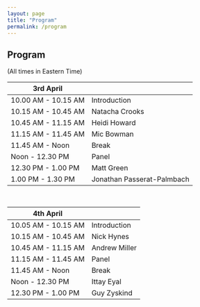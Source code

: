 ```yaml
---
layout: page
title: "Program"
permalink: /program
---
```


## Program 
(All times in Eastern Time)

| 3rd April           |              |
| ------------------- | ------------ |
| 10.00 AM - 10.15 AM | Introduction |
| 10.15 AM - 10.45 AM | Natacha Crooks |
| 10.45 AM - 11.15 AM | Heidi Howard |
| 11.15 AM - 11.45 AM | Mic Bowman |
| 11.45 AM - Noon | Break | 
| Noon - 12.30 PM | Panel |
| 12.30 PM - 1.00 PM | Matt Green |
| 1.00 PM - 1.30 PM | Jonathan Passerat-Palmbach | 

<br>

| 4th April           |              |
| ------------------- | ------------ |
| 10.05 AM - 10.15 AM | Introduction |
| 10.15 AM - 10.45 AM | Nick Hynes |
| 10.45 AM - 11.15 AM | Andrew Miller |
| 11.15 AM - 11.45 AM | Panel |
| 11.45 AM - Noon | Break | 
| Noon - 12.30 PM | Ittay Eyal |
| 12.30 PM - 1.00 PM |Guy Zyskind  |
